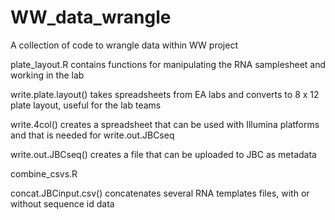 # WW_data_wrangle
A collection  of code to wrangle data within WW project

plate_layout.R contains functions for manipulating the RNA samplesheet and working in the lab

write.plate.layout() takes spreadsheets from EA labs and converts to 8 x 12 plate layout, useful for the lab teams

write.4col() creates a spreadsheet that can be used with Illumina platforms and that is needed for write.out.JBCseq

write.out.JBCseq() creates a file that can be uploaded to JBC as metadata

combine_csvs.R

concat.JBCinput.csv() concatenates several RNA templates files, with or without sequence id data

